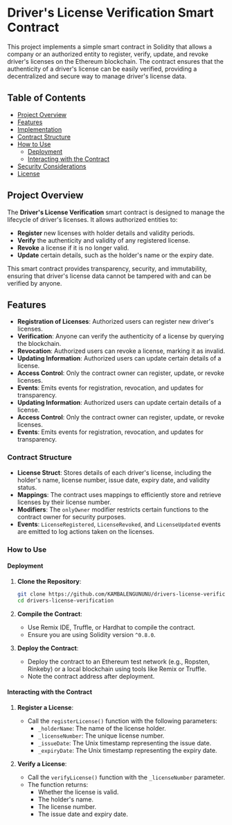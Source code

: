 # Driver's License Verification Smart Contract

This project implements a simple smart contract in Solidity that allows a company or an authorized entity to register, verify, update, and revoke driver's licenses on the Ethereum blockchain. The contract ensures that the authenticity of a driver's license can be easily verified, providing a decentralized and secure way to manage driver's license data.

## Table of Contents
- [Project Overview](#project-overview)
- [Features](#features)
- [Implementation](#implementation)
- [Contract Structure](#contract-structure)
- [How to Use](#how-to-use)
  - [Deployment](#deployment)
  - [Interacting with the Contract](#interacting-with-the-contract)
- [Security Considerations](#security-considerations)
- [License](#license)

## Project Overview

The **Driver's License Verification** smart contract is designed to manage the lifecycle of driver's licenses. It allows authorized entities to:
- **Register** new licenses with holder details and validity periods.
- **Verify** the authenticity and validity of any registered license.
- **Revoke** a license if it is no longer valid.
- **Update** certain details, such as the holder's name or the expiry date.

This smart contract provides transparency, security, and immutability, ensuring that driver's license data cannot be tampered with and can be verified by anyone.
## Features

- **Registration of Licenses**: Authorized users can register new driver's licenses.
- **Verification**: Anyone can verify the authenticity of a license by querying the blockchain.
- **Revocation**: Authorized users can revoke a license, marking it as invalid.
- **Updating Information**: Authorized users can update certain details of a license.
- **Access Control**: Only the contract owner can register, update, or revoke licenses.
- **Events**: Emits events for registration, revocation, and updates for transparency.
- **Updating Information**: Authorized users can update certain details of a license.
- **Access Control**: Only the contract owner can register, update, or revoke licenses.
- **Events**: Emits events for registration, revocation, and updates for transparency.
### Contract Structure

- **License Struct**: Stores details of each driver's license, including the holder's name, license number, issue date, expiry date, and validity status.
- **Mappings**: The contract uses mappings to efficiently store and retrieve licenses by their license number.
- **Modifiers**: The `onlyOwner` modifier restricts certain functions to the contract owner for security purposes.
- **Events**: `LicenseRegistered`, `LicenseRevoked`, and `LicenseUpdated` events are emitted to log actions taken on the licenses.
### How to Use

#### Deployment

1. **Clone the Repository**:
    ```bash
    git clone https://github.com/KAMBALENGUNUNU/drivers-license-verification.git
    cd drivers-license-verification
    ```
  
2. **Compile the Contract**:
    - Use Remix IDE, Truffle, or Hardhat to compile the contract.
    - Ensure you are using Solidity version `^0.8.0`.

3. **Deploy the Contract**:
    - Deploy the contract to an Ethereum test network (e.g., Ropsten, Rinkeby) or a local blockchain using tools like Remix or Truffle.
    - Note the contract address after deployment.
#### Interacting with the Contract

1. **Register a License**:
    - Call the `registerLicense()` function with the following parameters:
      - `_holderName`: The name of the license holder.
      - `_licenseNumber`: The unique license number.
      - `_issueDate`: The Unix timestamp representing the issue date.
      - `_expiryDate`: The Unix timestamp representing the expiry date.    

2. **Verify a License**:
    - Call the `verifyLicense()` function with the `_licenseNumber` parameter.
    - The function returns:
      - Whether the license is valid.
      - The holder's name.
      - The license number.
      - The issue date and expiry date.      